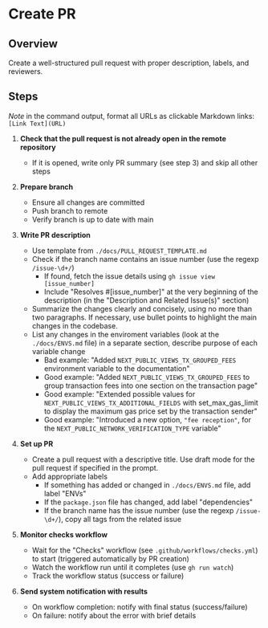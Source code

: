 # Create PR

## Overview
Create a well-structured pull request with proper description, labels, and reviewers.

## Steps

_Note_ in the command output, format all URLs as clickable Markdown links: `[Link Text](URL)`

1. **Check that the pull request is not already open in the remote repository**
   - If it is opened, write only PR summary (see step 3) and skip all other steps

2. **Prepare branch**
   - Ensure all changes are committed
   - Push branch to remote
   - Verify branch is up to date with main

3. **Write PR description**
   - Use template from `./docs/PULL_REQUEST_TEMPLATE.md`
   - Check if the branch name contains an issue number (use the regexp `/issue-\d+/`)
     - If found, fetch the issue details using `gh issue view [issue_number]`
     - Include "Resolves #[issue_number]" at the very beginning of the description (in the "Description and Related Issue(s)" section)
   - Summarize the changes clearly and concisely, using no more than two paragraphs. If necessary, use bullet points to highlight the main changes in the codebase.
   - List any changes in the enviroment variables (look at the `./docs/ENVS.md` file) in a separate section, describe purpose of each variable change
      - Bad example: "Added `NEXT_PUBLIC_VIEWS_TX_GROUPED_FEES` environment variable to the documentation"
      - Good example: "Added `NEXT_PUBLIC_VIEWS_TX_GROUPED_FEES` to group transaction fees into one section on the transaction page"
      - Good example: "Extended possible values for `NEXT_PUBLIC_VIEWS_TX_ADDITIONAL_FIELDS` with set_max_gas_limit to display the maximum gas price set by the transaction sender"
      - Good example: "Introduced a new option, `"fee reception"`, for the `NEXT_PUBLIC_NETWORK_VERIFICATION_TYPE` variable"

4. **Set up PR**
   - Create a pull request with a descriptive title. Use draft mode for the pull request if specified in the prompt.
   - Add appropriate labels
     - If something has added or changed in `./docs/ENVS.md` file, add label "ENVs"
     - If the `package.json` file has changed, add label "dependencies"
     - If the branch name has the issue number (use the regexp `/issue-\d+/`), copy all tags from the related issue

5. **Monitor checks workflow**
   - Wait for the "Checks" workflow (see `.github/workflows/checks.yml`) to start (triggered automatically by PR creation)
   - Watch the workflow run until it completes (use `gh run watch`)
   - Track the workflow status (success or failure)

6. **Send system notification with results**
   - On workflow completion: notify with final status (success/failure)
   - On failure: notify about the error with brief details

